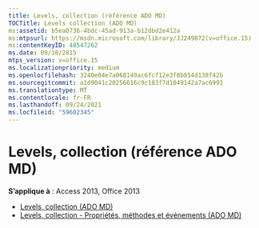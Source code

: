 ```yaml
---
title: Levels, collection (référence ADO MD)
TOCTitle: Levels collection (ADO MD)
ms:assetid: b5ea0736-4bdc-45ad-913a-b12dbd2e412a
ms:mtpsurl: https://msdn.microsoft.com/library/JJ249872(v=office.15)
ms:contentKeyID: 48547262
ms.date: 09/18/2015
mtps_version: v=office.15
ms.localizationpriority: medium
ms.openlocfilehash: 3240e04e7a068149ac6fcf12e3f8b854d138f42b
ms.sourcegitcommit: a1d9041c20256616c9c183f7d1049142a7ac6991
ms.translationtype: MT
ms.contentlocale: fr-FR
ms.lasthandoff: 09/24/2021
ms.locfileid: "59602345"
---
```

# <a name="levels-collection-ado-md-reference"></a>Levels, collection (référence ADO MD)

**S’applique à** : Access 2013, Office 2013

- [Levels, collection (ADO MD)](levels-collection-ado-md.md)
- [Levels, collection - Propriétés, méthodes et événements (ADO MD)](levels-collection-properties-methods-and-events-ado-md.md)

